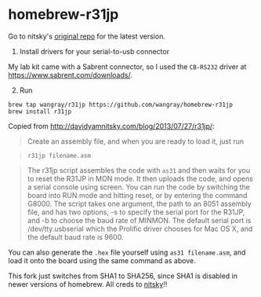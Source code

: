 homebrew-r31jp
==============

Go to nitsky's [original repo](https://github.com/nitsky/r31jp) for the latest version. 

1. Install drivers for your serial-to-usb connector

  My lab kit came with a Sabrent connector, so I used the `CB-RS232` driver at https://www.sabrent.com/downloads/. 

2. Run
```
brew tap wangray/r31jp https://github.com/wangray/homebrew-r31jp
brew install r31jp 
```

Copied from http://davidyamnitsky.com/blog/2013/07/27/r31jp/:

> Create an assembly file, and when you are ready to load it, just run

>`r31jp filename.asm`

> The r31jp script assembles the code with `as31` and then waits for you to reset the R31JP in MON mode. It then uploads the code, and opens a serial console using screen. You can run the code by switching the board into RUN mode and hitting reset, or by entering the command G8000. The script takes one argument, the path to an 8051 assembly file, and has two options, -s to specify the serial port for the R31JP, and -b to choose the baud rate of MINMON. The default serial port is /dev/tty.usbserial which the Prolific driver chooses for Mac OS X, and the default baud rate is 9600.


You can also generate the `.hex` file yourself using `as31 filename.asm`, and load it onto the board using the same command as above. 

This fork just switches from SHA1 to SHA256, since SHA1 is disabled in newer versions of homebrew. All creds to [nitsky](https://github.com/nitsky)!!
